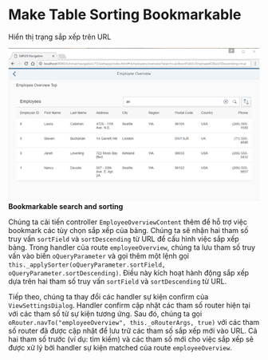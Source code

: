 # Make Table Sorting Bookmarkable

Hiển thị trạng sắp xếp trên URL

![alt text](image-13.png)
**Bookmarkable search and sorting**

Chúng ta cải tiến controller `EmployeeOverviewContent` thêm để hỗ trợ việc bookmark các tùy chọn sắp xếp của bảng. Chúng ta sẽ nhận hai tham số truy vấn `sortField` và `sortDescending` từ URL để cấu hình việc sắp xếp bảng. Trong handler của route `employeeOverview`, chúng ta lưu tham số truy vấn vào biến `oQueryParameter` và gọi thêm một lệnh gọi `this._applySorter(oQueryParameter.sortField, oQueryParameter.sortDescending)`. Điều này kích hoạt hành động sắp xếp dựa trên hai tham số truy vấn `sortField` và `sortDescending` từ URL.

Tiếp theo, chúng ta thay đổi các handler sự kiện confirm của `ViewSettingsDialog`. Handler confirm cập nhật các tham số router hiện tại với các tham số từ sự kiện tương ứng. Sau đó, chúng ta gọi `oRouter.navTo("employeeOverview", this._oRouterArgs, true)` với các tham số router đã được cập nhật để lưu trữ các tham số sắp xếp mới vào URL. Cả hai tham số trước (ví dụ: tìm kiếm) và các tham số mới cho việc sắp xếp sẽ được xử lý bởi handler sự kiện matched của route `employeeOverview`.
